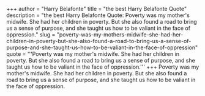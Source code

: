 +++
author = "Harry Belafonte"
title = "the best Harry Belafonte Quote"
description = "the best Harry Belafonte Quote: Poverty was my mother's midwife. She had her children in poverty. But she also found a road to bring us a sense of purpose, and she taught us how to be valiant in the face of oppression."
slug = "poverty-was-my-mothers-midwife-she-had-her-children-in-poverty-but-she-also-found-a-road-to-bring-us-a-sense-of-purpose-and-she-taught-us-how-to-be-valiant-in-the-face-of-oppression"
quote = '''Poverty was my mother's midwife. She had her children in poverty. But she also found a road to bring us a sense of purpose, and she taught us how to be valiant in the face of oppression.'''
+++
Poverty was my mother's midwife. She had her children in poverty. But she also found a road to bring us a sense of purpose, and she taught us how to be valiant in the face of oppression.
